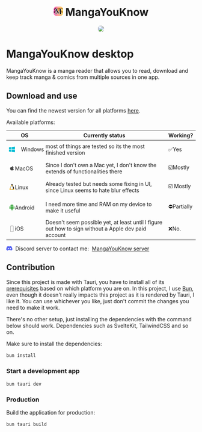 <div align="center" style="flex: auto">
<H1>
<img height="25px" style="border-radius: 10%" src="/docs/assets/icon.png" />
MangaYouKnow</H1>

  <img
    src="/docs/assets/overall-demonstration.gif"
    style="width: 600px; object-fit: contain; border-radius: 6px" />
</div>


# MangaYouKnow desktop

MangaYouKnow is a manga reader that allows you to read, download and keep track manga & comics from multiple sources in one app.

## Download and use

You can find the newest version for all platforms [here](https://github.com/manga-you-know/desktop/releases/latest/).


Available platforms:

| OS                                                                                                                                                                  | Currently status                                                                                              | Working?                                     |
| ------------------------------------------------------------------------------------------------------------------------------------------------------------------------------- | --------------------------------------------------------------------------------------------------- | ---------------------------------------------------------------------------------- |
| <p style="display: flex; align-items: center; gap: 1rem" > <img src="/docs/assets/windows.png" width="16" />  Windows| most of things are tested so its the most finished version                                          | ✅Yes                                         |
| <p style="display: flex; align-items: center" >   <img src="/docs/assets/apple.png" width="16" />  MacOS<br></p>                  | Since I don't own a Mac yet, I don't know the extends of functionalities there                      | ☑️Mostly                                     |
| <p style="display: flex; align-items: center" >  <img src="/docs/assets/linux.png" width="16"/>  Linux<br></p>                   | Already tested but needs some fixing in UI, since Linux seems to hate blur effects                  | ☑️ Mostly                                    |
| <p style="display: flex; align-items: center" >  <img src="/docs/assets/android.png" width="16" />  Android</p>              | I need more time and RAM on my device to make it useful                                             | <p style="text-wrap: nowrap" >⛔Partially</p> |
| <p style="display: flex; align-items: center" >    <img src="/docs/assets/ios.png" width="16" />  iOS</p>                      | Doesn't seem possible yet, at least until I figure out how to sign without a Apple dev paid account | ❌No.                                         |
 
<p style="display: flex; align-items: center; gap: 0.5rem" >
    <img src="/docs/assets/discord.png" width="16" />
Discord server to contact me: <a href="https://discord.gg/FK37mJtFD4" target="_blank">MangaYouKnow server</a>
</p> 

## Contribution

Since this project is made with Tauri, you have to install all of its [prerequisites](https://v2.tauri.app/start/prerequisites/) based on which platform you are on.
In this project, I use [Bun](https://bun.sh/), even though it doesn't really impacts this project as it is rendered by Tauri, I like it.
You can use whichever you like, just don't commit the changes you need to make it work.

There's no other setup, just installing the dependencies with the command below should work.
Dependencies such as SvelteKit, TailwindCSS and so on.


Make sure to install the dependencies:
```bash
bun install
```
### Start a development app

```bash
bun tauri dev
```
### Production

Build the application for production:

```bash
bun tauri build
```
